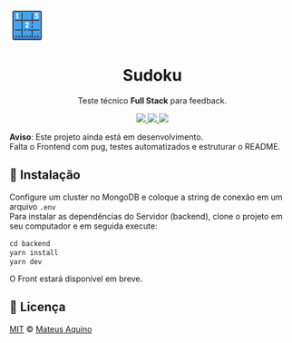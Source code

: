 <img src="./static/sudoku.png" align="center"></img>
<h1 align="center">Sudoku</h1>
<p align="center">Teste técnico <strong>Full Stack</strong> para feedback.</p>

<p align="center">
  <a aria-label="Versão do Node" href="https://github.com/nodejs/node/blob/master/doc/changelogs/CHANGELOG_V12.md#12.18.4">
    <img src="https://img.shields.io/badge/node.js@lts-12.18.4-informational?logo=Node.JS"></img>
  </a>
  <a aria-label="Versão do Express.js" href="https://expressjs.com/en/changelog/4x.html#4.17.1">
    <img src="https://img.shields.io/badge/express.js-4.17.1-informational?logo=JavaScript"></img>
  </a>
  <a aria-label="Desafios" href="#">
  	<img src="https://img.shields.io/badge/desafios-OK-blueviolet"></img>
  </a>
</p>

**Aviso**: Este projeto ainda está em desenvolvimento.  
Falta o Frontend com pug, testes automatizados e estruturar o README.

## 🚀 Instalação
Configure um cluster no MongoDB e coloque a string de conexão em um arquivo `.env`  
Para instalar as dependências do Servidor (backend), clone o projeto em seu computador e em seguida execute:
```
cd backend
yarn install
yarn dev
```

O Front estará disponível em breve.

## 📜 Licença

[MIT](./LICENSE) &copy; [Mateus Aquino](https://www.linkedin.com/in/mateusaquino/)